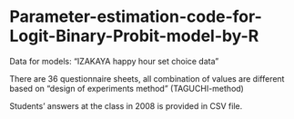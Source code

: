 # Parameter-estimation-code-for-Logit-Binary-Probit-model-by-R

Data for models: “IZAKAYA happy hour set choice data”

There are 36 questionnaire sheets, all combination of values are different based on “design of experiments method”
(TAGUCHI-method)

Students’ answers at the class in 2008 is provided in CSV file.

